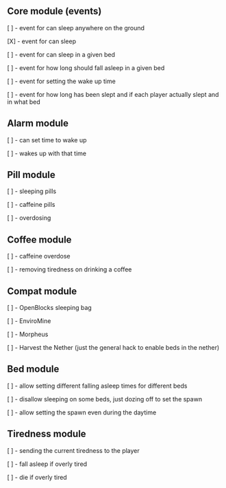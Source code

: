 ## Core module (events)
 \[ \] - event for can sleep anywhere on the ground
 
 \[X\] - event for can sleep
 
 \[ \] - event for can sleep in a given bed
 
 \[ \] - event for how long should fall asleep in a given bed
 
 \[ \] - event for setting the wake up time
 
 \[ \] - event for how long has been slept and if each player actually slept and in what bed
 
 
 
## Alarm module
 \[ \] - can set time to wake up
 
 \[ \] - wakes up with that time
 
 
 
## Pill module
 \[ \] - sleeping pills
 
 \[ \] - caffeine pills
 
 \[ \] - overdosing
 
 
 
## Coffee module
 \[ \] - caffeine overdose
 
 \[ \] - removing tiredness on drinking a coffee
 
 

## Compat module
 \[ \] - OpenBlocks sleeping bag
 
 \[ \] - EnviroMine
 
 \[ \] - Morpheus
 
 \[ \] - Harvest the Nether (just the general hack to enable beds in the nether)
 
 
 
## Bed module
 \[ \] - allow setting different falling asleep times for different beds
 
 \[ \] - disallow sleeping on some beds, just dozing off to set the spawn
 
 \[ \] - allow setting the spawn even during the daytime
 

## Tiredness module
 \[ \] - sending the current tiredness to the player
  
 \[ \] - fall asleep if overly tired
 
 \[ \] - die if overly tired